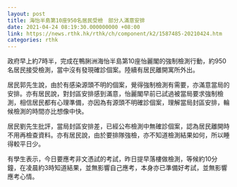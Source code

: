 ```yaml
---
layout: post
title: 海怡半島第10座950名居民受檢　部分人滿意安排
date: 2021-04-24 08:19:30.000000000 +08:00
link: https://news.rthk.hk/rthk/ch/component/k2/1587485-20210424.htm
categories: rthk
---
```


政府早上約7時半，完成在鴨脷洲海怡半島第10座怡麗閣的強制檢測行動，約950名居民接受檢測，當中沒有發現確診個案。陸續有居民離開寓所外出。

居民郭先生說，由於有感染源頭不明的個案，覺得強制檢測有需要，亦滿意當局的安排。亦有居民說，對封區安排感到滿意，怡麗閣早前已試過被當局要求強制檢測，相信居民都有心理準備，亦因為有源頭不明確診個案，理解當局封區安排，輪候檢測的時間亦比想像中快。

居民劉先生批評，當局封區安排差，已經公布檢測中無確診個案，認為居民離開時不用再檢查資料。亦有居民說，由於要排隊強檢，亦不知道檢測結果如何，所以睡得較平日少。

有學生表示，今日要應考非文憑試的考試，昨日提早落樓做檢測，等候約10分鐘，在凌晨約3時知道結果，並無影響自己應考，本身亦已準備好考試，並無影響應考心情。
